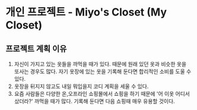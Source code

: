 # 개인 프로젝트 - Miyo's Closet (My Closet)

## 프로젝트 계획 이유
1. 자신이 가지고 있는 옷들을 까먹을 때가 있다. 때문에 원래 있던 옷과 비슷한 옷을 또사는 경우도 많다.
자기 옷장에 있는 옷을 기록해 둔다면 합리적인 소비를 도울 수 있다.
2. 옷장을 뒤지지 않고도 내일 뭐입을지 코디 계획을 세울 수 있다.
3. 요즘 사람들은 다양한 온,오프라인 쇼핑몰에서 쇼핑을 하기 때문에 '어 이옷 어디서샀더라?' 까먹을 때가 많다.
기록해 둔다면 다음 쇼핑때 매우 유용할 것이다.
